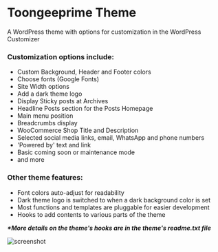 # Toongeeprime Theme

A WordPress theme with options for customization in the WordPress Customizer

### Customization options include:

- Custom Background, Header and Footer colors
- Choose fonts (Google Fonts)
- Site Width options
- Add a dark theme logo
- Display Sticky posts at Archives
- Headline Posts section for the Posts Homepage
- Main menu position
- Breadcrumbs display
- WooCommerce Shop Title and Description
- Selected social media links, email, WhatsApp and phone numbers
- 'Powered by' text and link
- Basic coming soon or maintenance mode
- and more

### Other theme features:

- Font colors auto-adjust for readability
- Dark theme logo is switched to when a dark background color is set
- Most functions and templates are pluggable for easier development
- Hooks to add contents to various parts of the theme


***\*More details on the theme's hooks are in the theme's readme.txt file***


![screenshot](https://user-images.githubusercontent.com/39152476/160936850-e8efb85e-6853-4fe1-afbb-c0273a500a43.jpg)


